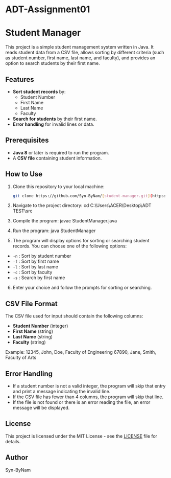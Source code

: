 # ADT-Assignment01
# Student Manager

This project is a simple student management system written in Java. It reads student data from a CSV file, allows sorting by different criteria (such as student number, first name, last name, and faculty), and provides an option to search students by their first name.

## Features

- **Sort student records** by:
  - Student Number
  - First Name
  - Last Name
  - Faculty
- **Search for students** by their first name.
- **Error handling** for invalid lines or data.

## Prerequisites

- **Java 8** or later is required to run the program.
- A **CSV file** containing student information.

## How to Use

1. Clone this repository to your local machine:
   ```bash
   git clone https://github.com/Syn-ByNam/[student-manager.git](https://github.com/Syn-ByNam/ADT-Assignment01)

2. Navigate to the project directory: cd C:\Users\ACER\Desktop\ADT TEST\src

3. Compile the program: javac StudentManager.java

4. Run the program: java StudentManager

5. The program will display options for sorting or searching student records. You can choose one of the following options:
- `-n` : Sort by student number
- `-f` : Sort by first name
- `-l` : Sort by last name
- `-c` : Sort by faculty
- `-s` : Search by first name

6. Enter your choice and follow the prompts for sorting or searching.

## CSV File Format

The CSV file used for input should contain the following columns:
- **Student Number** (integer)
- **First Name** (string)
- **Last Name** (string)
- **Faculty** (string)

Example: 12345, John, Doe, Faculty of Engineering
67890, Jane, Smith, Faculty of Arts

## Error Handling

- If a student number is not a valid integer, the program will skip that entry and print a message indicating the invalid line.
- If the CSV file has fewer than 4 columns, the program will skip that line.
- If the file is not found or there is an error reading the file, an error message will be displayed.

## License

This project is licensed under the MIT License - see the [LICENSE](LICENSE) file for details.

## Author

Syn-ByNam





